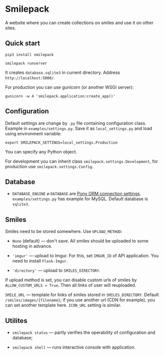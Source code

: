 Smilepack
=========

A website where you can create collections on smiles and use it on other sites.


Quick start
-----------

    pip3 install smilepack

    smilepack runserver

It creates `database.sqlite3` in current directory. Address `http://localhost:5000/`.

For production you can use gunicorn (or another WSGI server):

    gunicorn -w 4 'smilepack.application:create_app()'


Configuration
-------------

Default settings are change by `.py` file containing configuration class. Example in `examples/settings.py`. Save it as `local_settings.py` and load using environment variable:

    export SMILEPACK_SETTINGS=local_settings.Production

You can specify any Python object.

For development you can inherit class `smilepack.settings.Development`, for production use `smilepack.settings.Config`.


Database
--------

* `DATABASE_ENGINE` и `DATABASE` are [Pony ORM connection settings](http://doc.ponyorm.com/database.html#database-providers). `examples/settings.py` has example for MySQL. Default database is `sqlite3`.


Smiles
------

Smiles need to be stored somewhere. Use `UPLOAD_METHOD`:

* `None` (default) — don't save. All smiles should be uploaded to some hosting in advance.

* `'imgur'` — upload to Imgur. For this, set `IMGUR_ID` of API application. You need to install `Flask-Imgur`.

* `'directory'` — upload to `SMILES_DIRECTORY`.

If upload method is set, you can disable custom urls of smiles by `ALLOW_CUSTOM_URLS = True`. Then all links of user will reuploaded.

`SMILE_URL` — template for links of smiles stored in `SMILES_DIRECTORY`. Default `/smiles/images/{filename}`; if you use another url (CDN for example), you can set another template here. `ICON_URL` setting is similar.


Utilites
--------

* `smilepack status` — partly verifies the operability of configuration and database;

* `smilepack shell` — runs interactive console with application.
